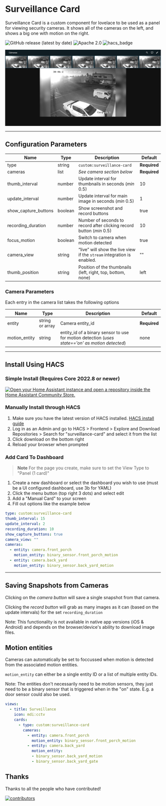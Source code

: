# Surveillance Card

Surveillance Card is a custom component for lovelace to be used as a panel for viewing security cameras. It shows all of the cameras on the left, and shows a big one with motion on the right.

![GitHub release (latest by date)](https://img.shields.io/github/v/release/custom-cards/surveillance-card?color=green&display_name=tag&style=for-the-badge)
![Apache 2.0](https://img.shields.io/github/license/custom-cards/surveillance-card?color=blue&style=for-the-badge)
![hacs_badge](https://img.shields.io/badge/HACS-Default-blue.svg?style=for-the-badge)

![Screenshot](/surveillancecard.jpg)

---

## Configuration Parameters

| Name | Type | Description | Default
| ---- | ---- | ----------- | -------
| type | string | `custom:surveillance-card` | **Required**
| cameras | list | _See camera section below_ | **Required**
| thumb_interval | number | Update interval for thumbnails in seconds (_min_ 0.5) | 10
| update_interval | number | Update interval for main image in seconds (_min_ 0.5) | 1
| show_capture_buttons | boolean | Show screenshot and record buttons | true
| recording_duration | number | Number of seconds to record after clicking record button (_min_ 0.5) | 10
| focus_motion | boolean | Switch to camera when motion detected | true
| camera_view | string | “live” will show the live view if  the `stream` integration is enabled. | ""
| thumb_position | string | Position of the thumbnails (left, right, top, bottom, none) | left

### Camera Parameters

Each entry in the camera list takes the following options

| Name | Type | Description | Default
| ---- | ---- | ----------- | -------
| entity | string or array | Camera entity_id | **Required**
| motion_entity | string | entity_id of a binary sensor to use for motion detection (_uses state=='on' as motion detected_) | none

---

## Install Using HACS

### Simple Install (Requires Core 2022.8 or newer)

[![Open your Home Assistant instance and open a repository inside the Home Assistant Community Store.](https://img.shields.io/badge/HACS-Install-blue?style=for-the-badge)](https://my.home-assistant.io/redirect/hacs_repository/?owner=custom-cards&repository=custom-cards%2Fsurveillance-card)

### Manually Install through HACS

1. Make sure you have the latest version of HACS installed. [HACS install guide](https://hacs.xyz/docs/setup/prerequisites)
2. Log in as an Admin and go to HACS > Frontend > Explore and Download Repositories > Search for "surveillance-card" and select it from the list
3. Click download on the bottom right
4. Reload your browser when prompted

### Add Card To Dashboard

> **Note** For the page you create, make sure to set the View Type to "Panel (1 card)"

1. Create a new dashboard or select the dashboard you wish to use (must be a UI configured dashboard, use 3b for YAML)
2. Click the menu button (top right 3 dots) and select edit
3. Add a "Manual Card" to your screen
4. Fill out options like the example below

```yaml
type: custom:surveillance-card
thumb_interval: 15
update_interval: 2
recording_duration: 10
show_capture_buttons: true
camera_view: ""
cameras:
  - entity: camera.front_porch
    motion_entity: binary_sensor.front_porch_motion
  - entity: camera.back_yard
    motion_entity: binary_sensor.back_yard_motion
```

---

## Saving Snapshots from Cameras

Clicking on the _camera button_ will save a single snapshot from that camera.

Clicking the _record button_ will grab as many images as it can (based on the update intervals) for the set `recording_duration`

Note: This functionality is not available in native app versions (iOS & Android) and depends on the browser/device's ability to download image files.

## Motion entities

Cameras can automatically be set to foccussed when motion is detected from the associated motion entities.

`motion_entity` can either be a single entity ID or a list of multiple entity IDs.

Note: The entities don't necessarily need to be motion sensors, they just need to be a binary sensor that is triggered when in the "on" state. E.g. a door sensor could also be used.

```yaml
views:
  - title: Surveillance
    icon: mdi:cctv
    cards:
      - type: custom:surveillance-card
        cameras:
          - entity: camera.front_porch
            motion_entity: binary_sensor.front_porch_motion
          - entity: camera.back_yard
            motion_entity:
            - binary_sensor.back_yard_motion
            - binary_sensor.back_yard_gate

```

## Thanks

Thanks to all the people who have contributed!

[![contributors](https://contributors-img.web.app/image?repo=custom-cards/surveillance-card)](https://github.com/custom-cards/surveillance-card/graphs/contributors)
